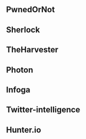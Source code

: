 ## PwnedOrNot

## Sherlock

## TheHarvester

## Photon

## Infoga

## Twitter-intelligence

## Hunter.io
